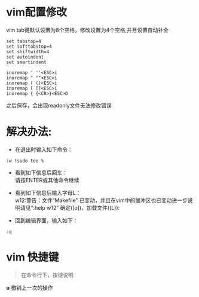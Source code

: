 # vim配置修改

vim tab键默认设置为8个空格，修改设置为4个空格,并且设置自动补全
```shell
set tabstop=4
set softtabstop=4
set shiftwidth=4
set autoindent
set smartindent

inoremap ' ''<ESC>i
inoremap " ""<ESC>i
inoremap ( ()<ESC>i
inoremap [ []<ESC>i
inoremap { {<CR>}<ESC>O
```
之后保存，会出现readonly文件无法修改错误  

# 解决办法:
+ 在退出时输入如下命令：
```shell
:w !sudo tee %
```
+ 看到如下信息后回车：  
请按ENTER或其他命令继续

+ 看到如下信息后输入字母L：  
w12:警告：文件“Makefile” 已变动，并且在vim中的缓冲区也已变动进一步说明请见“:help w12”
确定([o])，加载文件((L)):

+ 回到编辑界面，输入如下：
```shell
:q
```

# vim 快捷键
>在命令行下，按键说明

**u**  撤销上一次的操作
